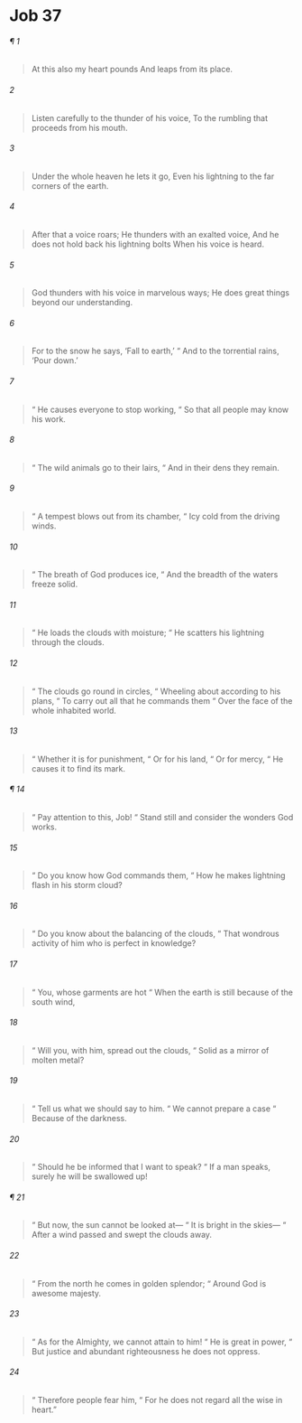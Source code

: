 # Job 37
###### ¶ 1
> At this also my heart pounds
> And leaps from its place.
###### 2
> Listen carefully to the thunder of his voice,
> To the rumbling that proceeds from his mouth.
###### 3
> Under the whole heaven he lets it go,
> Even his lightning to the far corners of the earth.
###### 4
> After that a voice roars;
> He thunders with an exalted voice,
> And he does not hold back his lightning bolts
> When his voice is heard.
###### 5
> God thunders with his voice in marvelous ways;
> He does great things beyond our understanding.
###### 6
> For to the snow he says, ‘Fall to earth,’
>  “ And to the torrential rains, ‘Pour down.’
###### 7
>  “ He causes everyone to stop working,
>  “ So that all people may know his work.
###### 8
>  “ The wild animals go to their lairs,
>  “ And in their dens they remain.
###### 9
>  “ A tempest blows out from its chamber,
>  “ Icy cold from the driving winds.
###### 10
>  “ The breath of God produces ice,
>  “ And the breadth of the waters freeze solid.
###### 11
>  “ He loads the clouds with moisture;
>  “ He scatters his lightning through the clouds.
###### 12
>  “ The clouds go round in circles,
>  “ Wheeling about according to his plans,
>  “ To carry out all that he commands them
>  “ Over the face of the whole inhabited world.
###### 13
>  “ Whether it is for punishment,
>  “ Or for his land,
>  “ Or for mercy,
>  “ He causes it to find its mark.
###### ¶ 14
>  “ Pay attention to this, Job!
>  “ Stand still and consider the wonders God works.
###### 15
>  “ Do you know how God commands them,
>  “ How he makes lightning flash in his storm cloud?
###### 16
>  “ Do you know about the balancing of the clouds,
>  “ That wondrous activity of him who is perfect in knowledge?
###### 17
>  “ You, whose garments are hot
>  “ When the earth is still because of the south wind,
###### 18
>  “ Will you, with him, spread out the clouds,
>  “ Solid as a mirror of molten metal?
###### 19
>  “ Tell us what we should say to him.
>  “ We cannot prepare a case
>  “ Because of the darkness.
###### 20
>  “ Should he be informed that I want to speak?
>  “ If a man speaks, surely he will be swallowed up!
###### ¶ 21
>  “ But now, the sun cannot be looked at—
>  “ It is bright in the skies—
>  “ After a wind passed and swept the clouds away.
###### 22
>  “ From the north he comes in golden splendor;
>  “ Around God is awesome majesty.
###### 23
>  “ As for the Almighty, we cannot attain to him!
>  “ He is great in power,
>  “ But justice and abundant righteousness he does not oppress.
###### 24
>  “ Therefore people fear him,
>  “ For he does not regard all the wise in heart.”
